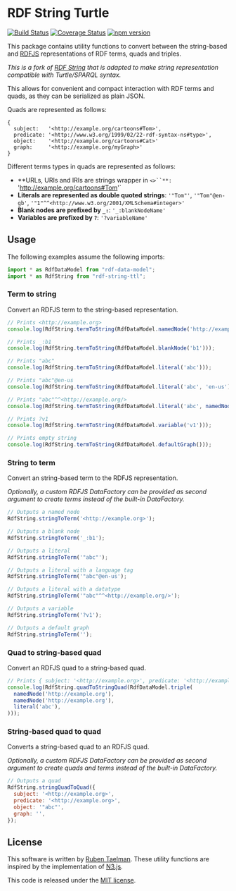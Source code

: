 # RDF String Turtle

[![Build Status](https://travis-ci.org/rubensworks/rdf-string-ttl.js.svg?branch=master)](https://travis-ci.org/rubensworks/rdf-string-ttl.js)
[![Coverage Status](https://coveralls.io/repos/github/rubensworks/rdf-string-ttl.js/badge.svg?branch=master)](https://coveralls.io/github/rubensworks/rdf-string-ttl.js?branch=master)
[![npm version](https://badge.fury.io/js/rdf-string-ttl.svg)](https://www.npmjs.com/package/rdf-string-ttl)

This package contains utility functions to convert between the string-based
and [RDFJS](https://github.com/rdfjs/representation-task-force/) representations of RDF terms, quads and triples.

_This is a fork of [RDF String](https://github.com/rubensworks/rdf-string.js) that is adapted to make string representation compatible with Turtle/SPARQL syntax._

This allows for convenient and compact interaction with RDF terms and quads,
as they can be serialized as plain JSON.

Quads are represented as follows:
```
{
  subject:   '<http://example.org/cartoons#Tom>',
  predicate: '<http://www.w3.org/1999/02/22-rdf-syntax-ns#type>',
  object:    '<http://example.org/cartoons#Cat>'
  graph:     '<http://example.org/myGraph>'
}
```
Different terms types in quads are represented as follows:
* **URLs, URIs and IRIs are strings wrapper in `<>``**: `'<http://example.org/cartoons#Tom>'`
* **Literals are represented as double quoted strings**: `'"Tom"'`, `'"Tom"@en-gb'`, `'"1"^^<http://www.w3.org/2001/XMLSchema#integer>'`
* **Blank nodes are prefixed by `_:`**: `'_:blankNodeName'`
* **Variables are prefixed by `?`**: `'?variableName'`

## Usage

The following examples assume the following imports:
```javascript
import * as RdfDataModel from "rdf-data-model";
import * as RdfString from "rdf-string-ttl";
```

### Term to string

Convert an RDFJS term to the string-based representation.

```javascript
// Prints <http://example.org>
console.log(RdfString.termToString(RdfDataModel.namedNode('http://example.org')));

// Prints _:b1
console.log(RdfString.termToString(RdfDataModel.blankNode('b1')));

// Prints "abc"
console.log(RdfString.termToString(RdfDataModel.literal('abc')));

// Prints "abc"@en-us
console.log(RdfString.termToString(RdfDataModel.literal('abc', 'en-us')));

// Prints "abc"^^<http://example.org/>
console.log(RdfString.termToString(RdfDataModel.literal('abc', namedNode('http://example.org/'))));

// Prints ?v1
console.log(RdfString.termToString(RdfDataModel.variable('v1')));

// Prints empty string
console.log(RdfString.termToString(RdfDataModel.defaultGraph()));
```

### String to term

Convert an string-based term to the RDFJS representation.

_Optionally, a custom RDFJS DataFactory can be provided as second argument to create terms instead of the built-in DataFactory._

```javascript
// Outputs a named node
RdfString.stringToTerm('<http://example.org>');

// Outputs a blank node
RdfString.stringToTerm('_:b1');

// Outputs a literal
RdfString.stringToTerm('"abc"');

// Outputs a literal with a language tag
RdfString.stringToTerm('"abc"@en-us');

// Outputs a literal with a datatype
RdfString.stringToTerm('"abc"^^<http://example.org/>');

// Outputs a variable
RdfString.stringToTerm('?v1');

// Outputs a default graph
RdfString.stringToTerm('');
```

### Quad to string-based quad

Convert an RDFJS quad to a string-based quad.

```javascript
// Prints { subject: '<http://example.org>', predicate: '<http://example.org>', object: '"abc"', graph: '' }
console.log(RdfString.quadToStringQuad(RdfDataModel.triple(
  namedNode('http://example.org'),
  namedNode('http://example.org'),
  literal('abc'),
)));
```

### String-based quad to quad

Converts a string-based quad to an RDFJS quad.

_Optionally, a custom RDFJS DataFactory can be provided as second argument to create quads and terms instead of the built-in DataFactory._

```javascript
// Outputs a quad
RdfString.stringQuadToQuad({
  subject: '<http://example.org>',
  predicate: '<http://example.org>',
  object: '"abc"',
  graph: '',
});
```

## License
This software is written by [Ruben Taelman](http://rubensworks.net/).
These utility functions are inspired by the implementation of [N3.js](https://github.com/RubenVerborgh/N3.js).

This code is released under the [MIT license](http://opensource.org/licenses/MIT).
